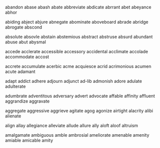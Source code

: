 abandon
abase
abash
abate
abbreviate
abdicate
abrrant
abet
abeyance
abhor

abiding
abject
abjure
abnegate
abominate
aboveboard
abrade
abridge
abrogate
abscond

absolute
absovle
abstain
abstemious
abstract
abstruse
absurd
abundant
abuse
abut
abysmal

accede
acclerate
accessible
accessory
accidental
acclimate
accolade
accommodate
accost

accrete
accumulate
acerbic
acme
acquiesce
acrid
acrimonious
acumen
acute
adamant

adapt
addict
adhere
adjourn
adjunct
ad-lib
admonish
adore
adulate
adulterate

adumbrate
adventitous
adversary
advert
advocate
affable
affinity
affluent
aggrandize
aggravate

aggregate
aggressive
aggrieve
agitate
agog
agonize
airtight
alacrity
alibi
alienate

align
allay
allegiance
alleviate
allude
allure
ally
aloft
aloof
altruism

amalgamate
ambiguous
amble
ambrosial
ameliorate
amenable
amenity
amiable
amicable
amity


